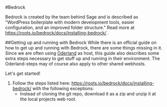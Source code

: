 #Bedrock

Bedrock is created by the team behind Sage and is described as "WordPress boilerplate with modern development tools, easier configuration, and an improved folder structure." Read more at 
https://roots.io/bedrock/docs/installing-bedrock/
.

##Getting up and running with Bedrock
While there is an official guide on how to get up and running with Bedrock, there are some things missing in it. Since we are often using [Oderland](http://oderland.se) as host, this guide also describes some extra steps necessary to get stuff up and running in their environment. The Oderland-steps may of course also apply to other shared webhosts.

Let's get started!

1. Follow the steps listed here: https://roots.io/bedrock/docs/installing-bedrock/ with the following exceptions:
    - Instead of cloning the git repo, download it as a zip and unzip it at the local projects web root.

